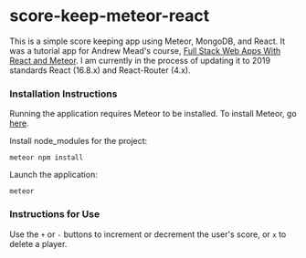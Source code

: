 # score-keep-meteor-react

This is a simple score keeping app using Meteor, MongoDB, and React. It was a tutorial app for Andrew Mead's course, [Full Stack Web Apps With React
and Meteor](https://www.udemy.com/share/1001kiAkoZcFlbRHg=/). I am currently in the process of updating it to 2019 standards React (16.8.x) and React-Router (4.x). 

### Installation Instructions 

Running the application requires Meteor to be installed. To install Meteor, go [here](https://www.meteor.com).

Install node_modules for the project:

`meteor npm install`

Launch the application:

`meteor`

### Instructions for Use

Use the `+` or `-` buttons to increment or decrement the user's score, or `x` to delete a player. 

